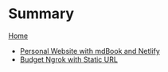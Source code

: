 # Summary

[Home](./home.md)
- [Personal Website with mdBook and Netlify](./mdbook-and-netlify.md)
- [Budget Ngrok with Static URL](./budget-ngrok.md)
